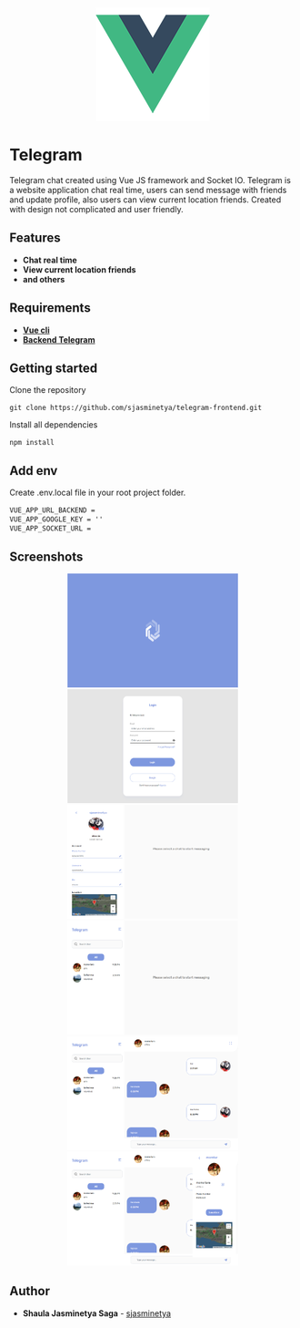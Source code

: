 <p align="center">
  <img src="./screenshots/logo.png" width="200">
</p>

# Telegram
Telegram chat created using Vue JS framework and Socket IO. Telegram is a website application chat real time, users can send message with friends and update profile, also users can view current location friends. Created with design not complicated and user friendly.

## Features
* **Chat real time**
* **View current location friends**
* **and others**

## Requirements
* **[Vue cli](https://cli.vuejs.org/guide/installation.html)**
* **[Backend Telegram](https://github.com/sjasminetya/telegram-backend)**

## Getting started
Clone the repository
```
git clone https://github.com/sjasminetya/telegram-frontend.git
```
Install all dependencies
```
npm install
```

## Add env
Create .env.local file in your root project folder.
```
VUE_APP_URL_BACKEND = 
VUE_APP_GOOGLE_KEY = ''
VUE_APP_SOCKET_URL = 
```

## Screenshots
<div align="center" class="flex">
  <img src="./screenshots/landing-page.png" width="300" height="200">
  <img src="./screenshots/login.png" width="300" height="200">
  <img src="./screenshots/profile.png" width="300" height="200">
  <img src="./screenshots/friend-list.png" width="300" height="200">
  <img src="./screenshots/message.png" width="300" height="200">
  <img src="./screenshots/friends-data.png" width="300" height="200">
</div>

## Author

  * **Shaula Jasminetya Saga** - [sjasminetya](https://github.com/sjasminetya)
